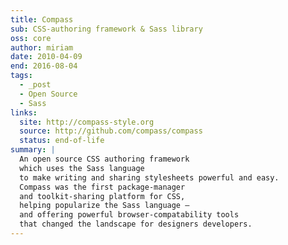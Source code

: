 ```yaml
---
title: Compass
sub: CSS-authoring framework & Sass library
oss: core
author: miriam
date: 2010-04-09
end: 2016-08-04
tags:
  - _post
  - Open Source
  - Sass
links:
  site: http://compass-style.org
  source: http://github.com/compass/compass
  status: end-of-life
summary: |
  An open source CSS authoring framework
  which uses the Sass language
  to make writing and sharing stylesheets powerful and easy.
  Compass was the first package-manager
  and toolkit-sharing platform for CSS,
  helping popularize the Sass language –
  and offering powerful browser-compatability tools
  that changed the landscape for designers developers.
---
```

